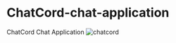 # ChatCord-chat-application
ChatCord Chat Application
![chatcord](https://github.com/Sachintha-Samarathunga/ChatCord-chat-application/assets/98406068/f9e7a3e5-34f6-4752-9d08-882731ad423d)
